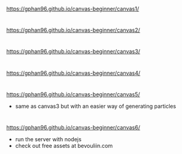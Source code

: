 https://gphan96.github.io/canvas-beginner/canvas1/

# 
https://gphan96.github.io/canvas-beginner/canvas2/

# 
https://gphan96.github.io/canvas-beginner/canvas3/

# 
https://gphan96.github.io/canvas-beginner/canvas4/

# 
https://gphan96.github.io/canvas-beginner/canvas5/
   - same as canvas3 but with an easier way of generating particles

# 
https://gphan96.github.io/canvas-beginner/canvas6/
   - run the server with nodejs
   - check out free assets at bevouliin.com